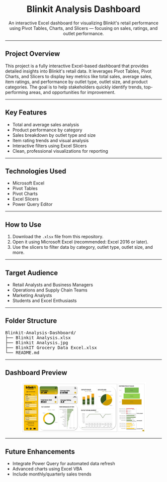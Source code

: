 <h1 align="center">Blinkit Analysis Dashboard</h1>

<p align="center">
An interactive Excel dashboard for visualizing Blinkit's retail performance using Pivot Tables, Charts, and Slicers — focusing on sales, ratings, and outlet performance.
</p>

<hr>

<h2>Project Overview</h2>

<p>
This project is a fully interactive Excel-based dashboard that provides detailed insights into Blinkit's retail data. It leverages Pivot Tables, Pivot Charts, and Slicers to display key metrics like total sales, average sales, item ratings, and performance by outlet type, outlet size, and product categories. The goal is to help stakeholders quickly identify trends, top-performing areas, and opportunities for improvement.
</p>

<hr>

<h2>Key Features</h2>
<ul>
  <li>Total and average sales analysis</li>
  <li>Product performance by category</li>
  <li>Sales breakdown by outlet type and size</li>
  <li>Item rating trends and visual analysis</li>
  <li>Interactive filters using Excel Slicers</li>
  <li>Clean, professional visualizations for reporting</li>
</ul>

<hr>

<h2>Technologies Used</h2>
<ul>
  <li>Microsoft Excel</li>
  <li>Pivot Tables</li>
  <li>Pivot Charts</li>
  <li>Excel Slicers</li>
  <li>Power Query Editor</li>
</ul>

<hr>

<h2>How to Use</h2>
<ol>
  <li>Download the <code>.xlsx</code> file from this repository.</li>
  <li>Open it using Microsoft Excel (recommended: Excel 2016 or later).</li>
  <li>Use the slicers to filter data by category, outlet type, outlet size, and more.</li>
</ol>

<hr>

<h2>Target Audience</h2>
<ul>
  <li>Retail Analysts and Business Managers</li>
  <li>Operations and Supply Chain Teams</li>
  <li>Marketing Analysts</li>
  <li>Students and Excel Enthusiasts</li>
</ul>

<hr>

<h2>Folder Structure</h2>

<pre>
Blinkit-Analysis-Dashboard/
├── Blinkit Analysis.xlsx
├── Blinkit Analysis.jpg
├── BlinkIT Grocery Data Excel.xlsx
└── README.md
</pre>

<hr>

<h2>Dashboard Preview</h2>

<p align="center">
  <img src="Blinkit Analysis.jpg" alt="Blinkit Dashboard Preview" width="80%">
</p>

<hr>

<h2>Future Enhancements</h2>
<ul>
  <li>Integrate Power Query for automated data refresh</li>
  <li>Advanced charts using Excel VBA</li>
  <li>Include monthly/quarterly sales trends</li>
</ul>
